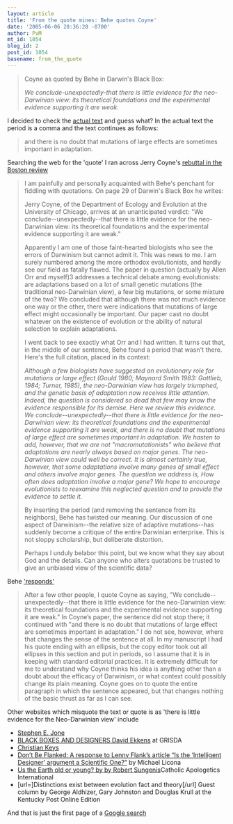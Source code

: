 ```yaml
---
layout: article
title: 'From the quote mines: Behe quotes Coyne'
date: '2005-06-06 20:36:28 -0700'
author: PvM
mt_id: 1054
blog_id: 2
post_id: 1054
basename: from_the_quote
---
```

> Coyne as quoted by Behe in Darwin's Black Box:
> 
> _We conclude-unexpectedly-that there is little evidence for the neo-Darwinian view: its theoretical foundations and the experimental evidence supporting it are weak._


I decided to check the [actual text](http://www.wisc.edu/teosinte/gen677_pdfs/Orr&amp;Coyne.pdf) and guess what? In the actual text the period is a comma and the text continues as follows:

> and there is no doubt that mutations of large effects are sometimes important in adaptation.

Searching the web for the 'quote' I ran across Jerry Coyne's [ rebuttal in the Boston review](http://www.bostonreview.net/br22.1/coyne.html)

> I am painfully and personally acquainted with Behe's penchant for fiddling with quotations. On page 29 of Darwin's Black Box he writes:
> 
> Jerry Coyne, of the Department of Ecology and Evolution at the University of Chicago, arrives at an unanticipated verdict: "We conclude--unexpectedly--that there is little evidence for the neo-Darwinian view: its theoretical foundations and the experimental evidence supporting it are weak."
> 
> Apparently I am one of those faint-hearted biologists who see the errors of Darwinism but cannot admit it. This was news to me. I am surely numbered among the more orthodox evolutionists, and hardly see our field as fatally flawed. The paper in question (actually by Allen Orr and myself)3 addresses a technical debate among evolutionists: are adaptations based on a lot of small genetic mutations (the traditional neo-Darwinian view), a few big mutations, or some mixture of the two? We concluded that although there was not much evidence one way or the other, there were indications that mutations of large effect might occasionally be important. Our paper cast no doubt whatever on the existence of evolution or the ability of natural selection to explain adaptations.
> 
> I went back to see exactly what Orr and I had written. It turns out that, in the middle of our sentence, Behe found a period that wasn't there. Here's the full citation, placed in its context:
> 
> _Although a few biologists have suggested an evolutionary role for mutations or large effect (Gould 1980; Maynard Smith 1983: Gottlieb, 1984; Turner, 1985), the neo-Darwinian view has largely triumphed, and the genetic basis of adaptation now receives little attention. Indeed, the question is considered so dead that few may know the evidence responsible for its demise.
> Here we review this evidence. We conclude--unexpectedly--that there is little evidence for the neo-Darwinian view: its theoretical foundations and the experimental evidence supporting it are weak, and there is no doubt that mutations of large effect are sometimes important in adaptation.
> We hasten to add, however, that we are not "macromutationists" who believe that adaptations are nearly always based on major genes. The neo-Darwinian view could well be correct. It is almost certainly true, however, that some adaptations involve many genes of small effect and others involve major genes. The question we address is, How often does adaptation involve a major gene? We hope to encourage evolutionists to reexamine this neglected question and to provide the evidence to settle it._
> 
> By inserting the period (and removing the sentence from its neighbors), Behe has twisted our meaning. Our discussion of one aspect of Darwinism--the relative size of adaptive mutations--has suddenly become a critique of the entire Darwinian enterprise. This is not sloppy scholarship, but deliberate distortion.
> 
> Perhaps I unduly belabor this point, but we know what they say about God and the details. Can anyone who alters quotations be trusted to give an unbiased view of the scientific data?

Behe ['responds'](http://www.arn.org/docs/behe/mb_brrespbr.htm)

> After a few other people, I quote Coyne as saying, "We conclude--unexpectedly--that there is little evidence for the neo-Darwinian view: its theoretical foundations and the experimental evidence supporting it are weak." In Coyne’s paper, the sentence did not stop there; it continued with "and there is no doubt that mutations of large effect are sometimes important in adaptation." I do not see, however, where that changes the sense of the sentence at all. In my manuscript I had his quote ending with an ellipsis, but the copy editor took out all ellipses in this section and put in periods, so I assume that it is in keeping with standard editorial practices. It is extremely difficult for me to understand why Coyne thinks his idea is anything other than a doubt about the efficacy of Darwinism, or what context could possibly change its plain meaning. Coyne goes on to quote the entire paragraph in which the sentence appeared, but that changes nothing of the basic thrust as far as I can see.

Other websites which misquote the text or quote is as 'there is little evidence for the Neo-Darwinian view' include


* [Stephen E. Jone](http://members.iinet.net.au/~sejones/darwin03.html)
* [BLACK BOXES AND DESIGNERS David Ekkens](http://www.grisda.org/origins/23044.htm) at GRISDA
* [Christian Keys](http://www.christiankeys.ca/Creation77.html)
* [Don’t Be Flanked: A response to Lenny Flank’s article “Is the ‘Intelligent Designer’ argument a Scientific One?”](http://www.risenjesus.com/articles/index.asp?pagea=Flank2&amp;pagea2=website) by Michael Licona
* [Us the Earth old or young? by by Robert Sungenis](http://www.catholicintl.com/epologetics/articles/science/earth-young-old1.htm)Catholic  Apologetics International
* \[url=\]Distinctions exist between evolution fact and theory\[/url\] Guest column by George Aldhizer, Gary Johnston and Douglas Krull at the Kentucky Post Online Edition


And that is just the first page of a [Google search](http://www.google.com/search?hl=en&amp;lr=&amp;q=%22that+there+is+little+evidence+for+the+neo-Darwinian+view%3A+its+theoretical+foundations+and+the+experimental+evidence+supporting+it+are+weak%22&amp;btnG=Search)
